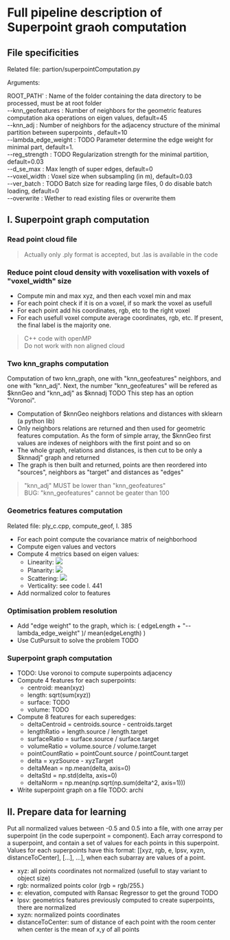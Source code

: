 # Full pipeline description of Superpoint graoh computation

## File specificities

Related file: partion/superpointComputation.py

Arguments:

ROOT\_PATH'	       : Name of the folder containing the data directory to be processed, must be at root folder\
--knn\_geofeatures     : Number of neighbors for the geometric features computation aka operations on eigen values, default=45\
--knn\_adj             : Number of neighbors for the adjacency structure of the minimal partition between superpoints , default=10\
--lambda\_edge\_weight : TODO Parameter determine the edge weight for minimal part, default=1.\
--reg\_strength        : TODO Regularization strength for the minimal partition, default=0.03\
--d\_se\_max           : Max length of super edges, default=0\
--voxel\_width         : Voxel size when subsampling (in m), default=0.03\
--ver\_batch           : TODO Batch size for reading large files, 0 do disable batch loading, default=0\
--overwrite            : Wether to read existing files or overwrite them

## I. Superpoint graph computation

### Read point cloud file

>Actually only .ply format is accepted, but .las is available in the code

### Reduce point cloud density with voxelisation with voxels of "voxel\_width" size

* Compute min and max xyz, and then each voxel min and max
* For each point check if it is on a voxel, if so mark the voxel as usefull
* For each point add his coordinates, rgb, etc to the right voxel
* For each usefull voxel compute average coordinates, rgb, etc. If present, the final label is the majority one.

> C++ code with openMP\
> Do not work with non aligned cloud

### Two knn\_graphs computation

Computation of two knn\_graph, one with "knn\_geofeatures" neighbors, and one with "knn\_adj".
Next, the number "knn\_geofeatures" will be refered as $knnGeo and "knn\_adj" as $knnadj
TODO This step has an option "Voronoi".

* Computation of $knnGeo neighbors relations and distances with sklearn (a python lib)
* Only neighbors relations are returned and then used for geometric features computation. As the form of simple array, the $knnGeo first values are indexes of neighbors with the first point and so on
* The whole graph, relations and distances, is then cut to be only a $knnadj" graph and returned 
* The graph is then built and returned, points are then reordered into "sources", neighbors as "target" and distances as "edges"

> "knn\_adj" MUST be lower than "knn\_geofeatures"\
> BUG: "knn\_geofeatures" cannot be geater than 100

### Geometrics features computation

Related file: ply\_c.cpp, compute\_geof, l. 385

* For each point compute the covariance matrix of neighborhood
* Compute eigen values and vectors
* Compute 4 metrics based on eigen values: 
	* Linearity: <img src="https://render.githubusercontent.com/render/math?math=\frac{\sqrt{\lambda_0} - \sqrt{\lambda_1}}{\sqrt{\lambda_0}}">
	* Planarity: <img src="https://render.githubusercontent.com/render/math?math=\frac{\sqrt{\lambda_1} - \sqrt{\lambda_2}}{\sqrt{\lambda_0}}">
	* Scattering: <img src="https://render.githubusercontent.com/render/math?math=\frac{\sqrt{\lambda_2}}{\sqrt{\lambda_0}}">
	* Verticality: see code l. 441
* Add normalized color to features

### Optimisation problem resolution 

* Add "edge weight" to the graph, which is: ( edgeLength + "--lambda\_edge\_weight" )/ mean(edgeLength) )
* Use CutPursuit to solve the problem TODO

### Superpoint graph computation

* TODO: Use voronoi to compute superpoints adjacency
* Compute 4 features for each superpoints: 
	* centroid: mean(xyz) 
	* length: sqrt(sum(xyz))
	* surface: TODO
	* volume: TODO
* Compute 8 features for each superedges: 
	* deltaCentroid = centroids.source - centroids.target
	* lengthRatio = length.source / length.target
	* surfaceRatio = surface.source / surface.target
	* volumeRatio = volume.source / volume.target
	* pointCountRatio = pointCount.source / pointCount.target
	* delta = xyzSource - xyzTarget
	* deltaMean = np.mean(delta, axis=0)
	* deltaStd = np.std(delta, axis=0)
	* deltaNorm = np.mean(np.sqrt(np.sum(delta^2, axis=1)))
* Write superpoint graph on a file TODO: archi

## II. Prepare data for learning

Put all normalized values between -0.5 and 0.5 into a file, with one array per superpoint (in the code superpoint = component).
Each array correspond to a superpoint, and contain a set of values for each points in this superpoint.
Values for each superpoints have this format: [[xyz, rgb, e, lpsv, xyzn, distanceToCenter], [...], ...], when each subarray are values of a point.

* xyz: all points coordinates not normalized (usefull to stay variant to object size)
* rgb: normalized points color (rgb = rgb/255.)
* e: elevation, computed with Ransac Regressor to get the ground TODO
* lpsv: geometrics features previously computed to create superpoints, there are normalized
* xyzn: normalized points coordinates
* distanceToCenter: sum of distance of each point with the room center when center is the mean of x,y of all points

